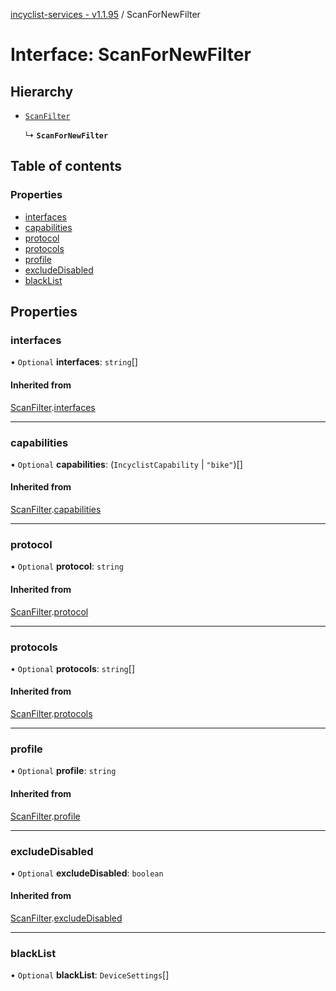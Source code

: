 [incyclist-services - v1.1.95](../README.md) / ScanForNewFilter

# Interface: ScanForNewFilter

## Hierarchy

- [`ScanFilter`](ScanFilter.md)

  ↳ **`ScanForNewFilter`**

## Table of contents

### Properties

- [interfaces](ScanForNewFilter.md#interfaces)
- [capabilities](ScanForNewFilter.md#capabilities)
- [protocol](ScanForNewFilter.md#protocol)
- [protocols](ScanForNewFilter.md#protocols)
- [profile](ScanForNewFilter.md#profile)
- [excludeDisabled](ScanForNewFilter.md#excludedisabled)
- [blackList](ScanForNewFilter.md#blacklist)

## Properties

### interfaces

• `Optional` **interfaces**: `string`[]

#### Inherited from

[ScanFilter](ScanFilter.md).[interfaces](ScanFilter.md#interfaces)

___

### capabilities

• `Optional` **capabilities**: (`IncyclistCapability` \| ``"bike"``)[]

#### Inherited from

[ScanFilter](ScanFilter.md).[capabilities](ScanFilter.md#capabilities)

___

### protocol

• `Optional` **protocol**: `string`

#### Inherited from

[ScanFilter](ScanFilter.md).[protocol](ScanFilter.md#protocol)

___

### protocols

• `Optional` **protocols**: `string`[]

#### Inherited from

[ScanFilter](ScanFilter.md).[protocols](ScanFilter.md#protocols)

___

### profile

• `Optional` **profile**: `string`

#### Inherited from

[ScanFilter](ScanFilter.md).[profile](ScanFilter.md#profile)

___

### excludeDisabled

• `Optional` **excludeDisabled**: `boolean`

#### Inherited from

[ScanFilter](ScanFilter.md).[excludeDisabled](ScanFilter.md#excludedisabled)

___

### blackList

• `Optional` **blackList**: `DeviceSettings`[]
